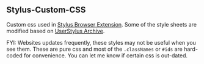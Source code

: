 ## Stylus-Custom-CSS

Custom css used in [Stylus Browser Extension](https://chrome.google.com/webstore/detail/stylus-beta/apmmpaebfobifelkijhaljbmpcgbjbdo?hl=zh-CN). Some of the style sheets are modified based on [UserStylus Archive](https://33kk.github.io/uso-archive/?search=).

FYI: Websites updates frequently, these styles may not be useful when you see them. These are pure css and most of the `.classNames` or `#ids` are hard-coded for convenience. You can let me know if certain css is out-dated.